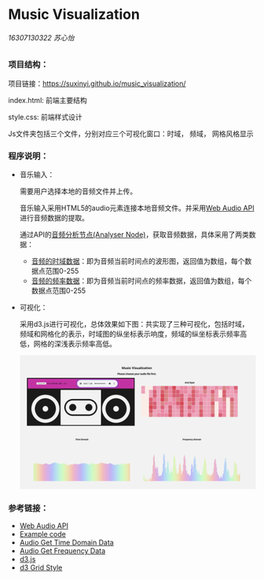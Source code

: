 # Music Visualization

###### 16307130322 苏心怡



### 项目结构：

项目链接：https://suxinyi.github.io/music_visualization/

index.html: 前端主要结构

style.css: 前端样式设计

Js文件夹包括三个文件，分别对应三个可视化窗口：时域， 频域， 网格风格显示

### 程序说明：

- 音乐输入：

  需要用户选择本地的音频文件并上传。

  音乐输入采用HTML5的audio元素连接本地音频文件。并采用[Web Audio API](https://developer.mozilla.org/en-US/docs/Web/API/Web_Audio_API) 进行音频数据的提取。

  通过API的[音频分析节点(Analyser Node)](https://developer.mozilla.org/en-US/docs/Web/API/AnalyserNode)，获取音频数据，具体采用了两类数据：

  - [音频的时域数据](https://developer.mozilla.org/en-US/docs/Web/API/AnalyserNode/getByteTimeDomainData)：即为音频当前时间点的波形图，返回值为数组，每个数据点范围0-255
  - [音频的频率数据](https://developer.mozilla.org/en-US/docs/Web/API/AnalyserNode/getByteFrequencyData)：即为音频当前时间点的频率数据，返回值为数组，每个数据点范围0-255

- 可视化：

  采用d3.js进行可视化，总体效果如下图：共实现了三种可视化，包括时域， 频域和网格化的表示，时域图的纵坐标表示响度，频域的纵坐标表示频率高低，网格的深浅表示频率高低。

  ![UI](UI.png)

### 参考链接：

- [Web Audio API](https://developer.mozilla.org/en-US/docs/Web/API/Web_Audio_API)
- [Example code](https://developer.mozilla.org/en-US/docs/Web/API/Web_Audio_API/Using_Web_Audio_API)
- [Audio Get Time Domain Data](https://developer.mozilla.org/en-US/docs/Web/API/AnalyserNode/getByteTimeDomainData)
- [Audio Get Frequency Data](https://developer.mozilla.org/en-US/docs/Web/API/AnalyserNode/getByteFrequencyData)
- [d3.js](https://d3js.org/)
- [d3 Grid Style](http://bl.ocks.org/tjdecke/5558084)